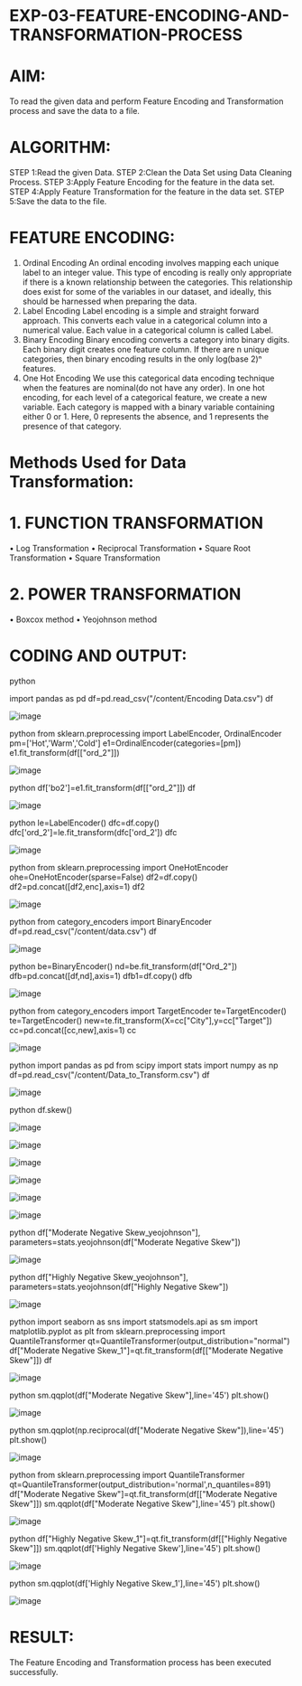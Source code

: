 # EXP-03-FEATURE-ENCODING-AND-TRANSFORMATION-PROCESS
# AIM:
To read the given data and perform Feature Encoding and Transformation process and save the data to a file.

# ALGORITHM:
STEP 1:Read the given Data.
STEP 2:Clean the Data Set using Data Cleaning Process.
STEP 3:Apply Feature Encoding for the feature in the data set.
STEP 4:Apply Feature Transformation for the feature in the data set.
STEP 5:Save the data to the file.

# FEATURE ENCODING:
1. Ordinal Encoding
An ordinal encoding involves mapping each unique label to an integer value. This type of encoding is really only appropriate if there is a known relationship between the categories. This relationship does exist for some of the variables in our dataset, and ideally, this should be harnessed when preparing the data.
2. Label Encoding
Label encoding is a simple and straight forward approach. This converts each value in a categorical column into a numerical value. Each value in a categorical column is called Label.
3. Binary Encoding
Binary encoding converts a category into binary digits. Each binary digit creates one feature column. If there are n unique categories, then binary encoding results in the only log(base 2)ⁿ features.
4. One Hot Encoding
We use this categorical data encoding technique when the features are nominal(do not have any order). In one hot encoding, for each level of a categorical feature, we create a new variable. Each category is mapped with a binary variable containing either 0 or 1. Here, 0 represents the absence, and 1 represents the presence of that category.

# Methods Used for Data Transformation:
  # 1. FUNCTION TRANSFORMATION
• Log Transformation
• Reciprocal Transformation
• Square Root Transformation
• Square Transformation
  # 2. POWER TRANSFORMATION
• Boxcox method
• Yeojohnson method

# CODING AND OUTPUT:
python

import pandas as pd
df=pd.read_csv("/content/Encoding Data.csv")
df

 ![image](https://github.com/varshasharon/EXNO-3-DS/assets/98278161/d50feeb0-02d1-4d80-988b-73beff9a922e)

python
from sklearn.preprocessing import LabelEncoder, OrdinalEncoder
pm=['Hot','Warm','Cold']
e1=OrdinalEncoder(categories=[pm])
e1.fit_transform(df[["ord_2"]])

![image](https://github.com/varshasharon/EXNO-3-DS/assets/98278161/3b99bb56-9f79-4c19-8073-6acb51e3c7ff)


python
df['bo2']=e1.fit_transform(df[["ord_2"]])
df

![image](https://github.com/varshasharon/EXNO-3-DS/assets/98278161/729b6d4a-54ad-49e3-b375-9a91aed0d8cd)

python
le=LabelEncoder()
dfc=df.copy()
dfc['ord_2']=le.fit_transform(dfc['ord_2'])
dfc

![image](https://github.com/varshasharon/EXNO-3-DS/assets/98278161/a204cb14-d8f7-405f-9d74-b899c7475853)


python
from sklearn.preprocessing import OneHotEncoder
ohe=OneHotEncoder(sparse=False)
df2=df.copy()
df2=pd.concat([df2,enc],axis=1)
df2

![image](https://github.com/varshasharon/EXNO-3-DS/assets/98278161/e14d5ed4-9a92-422a-a194-f3279acc29bb)

python
from category_encoders import BinaryEncoder
df=pd.read_csv("/content/data.csv")
df

![image](https://github.com/varshasharon/EXNO-3-DS/assets/98278161/5f4c3d75-0fd9-4c5b-8809-41697ae76a58)


python
be=BinaryEncoder()
nd=be.fit_transform(df["Ord_2"])
dfb=pd.concat([df,nd],axis=1)
dfb1=df.copy()
dfb

![image](https://github.com/varshasharon/EXNO-3-DS/assets/98278161/53805568-c5f6-4e6c-bb81-316490b1cb75)


python
from category_encoders import TargetEncoder
te=TargetEncoder()
te=TargetEncoder()
new=te.fit_transform(X=cc["City"],y=cc["Target"])
cc=pd.concat([cc,new],axis=1)
cc

![image](https://github.com/varshasharon/EXNO-3-DS/assets/98278161/f4a82029-6738-4453-952f-d80605ddb10e)


python
import pandas as pd
from scipy import stats
import numpy as np
df=pd.read_csv("/content/Data_to_Transform.csv")
df

![image](https://github.com/varshasharon/EXNO-3-DS/assets/98278161/f958785d-f1c9-471c-b04f-14d89376f25d)


python
df.skew()

![image](https://github.com/varshasharon/EXNO-3-DS/assets/98278161/eef1f465-295a-469d-914e-7313a046c046)

![image](https://github.com/varshasharon/EXNO-3-DS/assets/98278161/d046aa73-0223-47cc-a784-dacfc95dddce)

![image](https://github.com/varshasharon/EXNO-3-DS/assets/98278161/18ba4598-6720-49bc-b83b-4ceb6023f403)

![image](https://github.com/varshasharon/EXNO-3-DS/assets/98278161/5eabf620-9326-44f0-812b-5f617a360f03)

![image](https://github.com/varshasharon/EXNO-3-DS/assets/98278161/42c3fb2a-3455-4ef3-9e61-2c92a9859451)

![image](https://github.com/varshasharon/EXNO-3-DS/assets/98278161/de879772-39d9-4bfb-9b6a-d14dd48f5e93)


python
df["Moderate Negative Skew_yeojohnson"], parameters=stats.yeojohnson(df["Moderate Negative Skew"])

![image](https://github.com/varshasharon/EXNO-3-DS/assets/98278161/31a20908-73ec-4ec5-a674-cda800631d2b)

python
df["Highly Negative Skew_yeojohnson"], parameters=stats.yeojohnson(df["Highly Negative Skew"])

![image](https://github.com/varshasharon/EXNO-3-DS/assets/98278161/a052d2fd-ba04-4347-bb2c-f531649ce468)

python
import seaborn as sns
import statsmodels.api as sm
import matplotlib.pyplot as plt
from sklearn.preprocessing import QuantileTransformer
qt=QuantileTransformer(output_distribution="normal")
df["Moderate Negative Skew_1"]=qt.fit_transform(df[["Moderate Negative Skew"]])
df



![image](https://github.com/varshasharon/EXNO-3-DS/assets/98278161/6836d5a9-d235-4ff7-b488-4f360a65ede7)

python
sm.qqplot(df["Moderate Negative Skew"],line='45')
plt.show()

![image](https://github.com/varshasharon/EXNO-3-DS/assets/98278161/df29d423-66d0-4b85-90e1-8dab668768ac)

python
sm.qqplot(np.reciprocal(df["Moderate Negative Skew"]),line='45')
plt.show()

![image](https://github.com/varshasharon/EXNO-3-DS/assets/98278161/9714882b-4b8c-484c-90a7-3e7033ff1db5)

python
from sklearn.preprocessing import QuantileTransformer
qt=QuantileTransformer(output_distribution='normal',n_quantiles=891)
df["Moderate Negative Skew"]=qt.fit_transform(df[["Moderate Negative Skew"]])
sm.qqplot(df["Moderate Negative Skew"],line='45')
plt.show()

![image](https://github.com/varshasharon/EXNO-3-DS/assets/98278161/c0be92c4-93aa-4a26-9410-b4b792fc1315)

python
df["Highly Negative Skew_1"]=qt.fit_transform(df[["Highly Negative Skew"]])
sm.qqplot(df['Highly Negative Skew'],line='45')
plt.show()

![image](https://github.com/varshasharon/EXNO-3-DS/assets/98278161/ca10ff7f-c5dc-49ff-8a56-a2a92254e5b4)

python
sm.qqplot(df['Highly Negative Skew_1'],line='45')
plt.show()

![image](https://github.com/varshasharon/EXNO-3-DS/assets/98278161/b9f8b166-1f1c-4d8a-86d9-7bf9db62e8be)

# RESULT:
 The Feature Encoding and Transformation process has been executed successfully.
